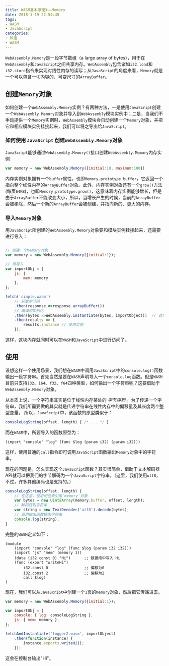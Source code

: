 ```yaml
---
title: WASM基本原理3——Memory 
date: 2018-1-19 22:54:45
tags:
- WASM
- JavaScript 
categories:
- 风语
- WASM
---
```


`WebAssembly.Memory`是一段字节数组（a large array of bytes），用于在`WebAssembly`和`JavaScript`之间共享内存。`WebAssembly`包含诸如`i32.load`和`i32.store`指令来实现对线性内存的读写；从`JavaScript`的角度来看，`Memory`就是一个可以包含一切内容的、可变尺寸的`ArrayBuffer`。

## 创建`Memory`对象

如何创建一个`WebAssembly.Memory`实例？有两种方法，一是使用`JavaScript`创建一个`WebAssembly.Memory`对象并导入到`WebAssembly`模块实例中；二是，当我们不手动提供一个`Memory`实例时，`WebAssembly`模块会自动创建一个`Memory`对象，并把它和相应模块实例挂接起来，我们可以将之导出给`JavaScript`。

### 如何使用 `JavaScript` 创建`WebAssembly.Memory`对象

`JavaScript`能够通过`WebAssembly.Memory()`接口创建`WebAssembly.Memory`内存实例
```javascript
var memory = new WebAssembly.Memory({initial:10, maximum:100})
```
内存实例对象拥有一个`buffer`属性，也即`Memory.prototype.buffer`，它返回一个指向整个线性内存的`ArrayBuffer`对象。此外，内存实例对象还有一个`grow()`方法(每页`64KB`)，也即`Memory.prototype.grow()`，这意味着内存实例能够增长，但是由于`ArrayBuffer`不能改变大小，所以，当增长产生的时候，当前的`ArrayBuffer`会被移除，然后一个新的`ArrayBuffer`会被创建，并指向新的、更大的内存。

### 导入`Memory`对象

用`JavaScript`所创建的`WebAssembly.Memory`对象要和模块实例挂接起来，还需要进行导入：
```javascript

// 创建一个Memory对象
var memory = new WebAssembly.Memory({initial:1});

// 待导入
var importObj = {
    js: { 
        mem: memory 
    },
};

fetch('simple.wasm')
    // 获取字节码
    .then(response =>response.arrayBuffer())
    // 编译和实例化
    .then(bytes =>WebAssembly.instantiate(bytes, importObject))  // 这里传入一个导入对象
    .then(results => {
        results.instance // 使用实例
    });
```
这样，这块内存就同时可以在`WASM`和`JavaScript`中进行访问了。

## 使用

设想这样一个使用场景，我们想在`WASM`中调用`JavaScript`中的`console.log()`函数输出一段字符串。首先当然是要在`WASM`声明导入一个`console.log`函数。但是`WASM`目前只支持`i32`、`i64`、`f32`、`f64`四种类型，如何输出一个字符串呢？这要借助于`WebAssembly.Memory`对象。

从本质上说，一个字符串其实是位于线性内存某处的 *字节序列* 。为了传递一个字符串，我们所需要做的其实就是传递字符串在线性内存中的偏移量及其长度两个整型变量。
所以，`JavaScript`中，该函数的原型类似于：
```javascript
consoleLogString(offset, length) { /* ... */ }
```
而在`WASM`中，所要导入的函数原型为：
```wasm
(import "console" "log" (func $log (param i32) (param i32)))
```
这样，使用普通的`call`指令即可调用`JavaScript`函数输出`Memory`对象中的字符串。

现在的问题是，怎么实现这个`JavaScript`函数？其实很简单，借助于文本解码器API就可以把我们的字节解码为一个`JavaScript`字符串。（这里，我们使用`utf8`，不过，许多其他编码也是支持的。）
```javascript
consoleLogString(offset, length) {
    // 在这里，使用闭包来引用`memory`对象
    var bytes = new Uint8Array(memory.buffer, offset, length);
    // 解码获取字符串
    var string = new TextDecoder('utf8').decode(bytes);
    // 调用输出函数输出字符串
    console.log(string);
}
```
完整的`WASM`定义如下：
```wasm
(module
    (import "console" "log" (func $log (param i32 i32)))
    (import "js" "mem" (memory 1))
    (data (i32.const 0) "Hi")      ;; 数据段中写入 Hi
    (func (export "writeHi")
        i32.const 0                ;; 偏移为0 
        i32.const 2                ;; 偏移为2
        call $log)           
)
```
现在，我们可以从`JavaScript`中创建一个`1`页的`Memory`对象，然后把它传递进去。
```JavaScript
var memory = new WebAssembly.Memory({initial:1});

var importObj = {
    console: { log: consoleLogString }, 
    js: { mem: memory },
};

fetchAndInstantiate('logger2.wasm', importObject)
    .then(function(instance) {
        instance.exports.writeHi();
    });
```
这会在控制台输出"Hi"。

